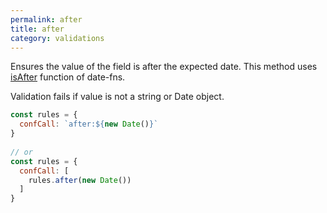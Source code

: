 ```yaml
---
permalink: after
title: after
category: validations
---
```


Ensures the value of the field is after the expected date.
This method uses [isAfter](https://date-fns.org/docs/isAfter) function of date-fns.
 
Validation fails if value is not a string or Date object.
 
```js
const rules = {
  confCall: `after:${new Date()}`
}
 
// or
const rules = {
  confCall: [
    rules.after(new Date())
  ]
}
```